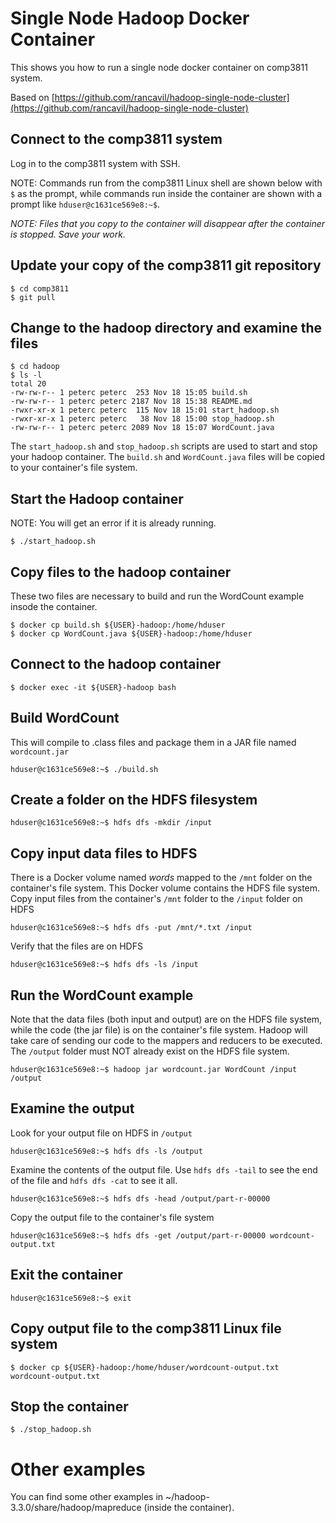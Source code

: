 # Single Node Hadoop Docker Container

This shows you how to run a single node docker container on comp3811 system.

Based on [https://github.com/rancavil/hadoop-single-node-cluster](https://github.com/rancavil/hadoop-single-node-cluster)

## Connect to the comp3811 system
Log in to the comp3811 system with SSH.

NOTE: Commands run from the comp3811 Linux shell are shown below with 
`$` as the prompt, while commands run inside the container are shown with
a prompt like `hduser@c1631ce569e8:~$`.

*NOTE: Files that you copy to the container will disappear after the container is stopped. Save your work.*

## Update your copy of the comp3811 git repository
```
$ cd comp3811
$ git pull
```

## Change to the hadoop directory and examine the files
```
$ cd hadoop
$ ls -l
total 20
-rw-rw-r-- 1 peterc peterc  253 Nov 18 15:05 build.sh
-rw-rw-r-- 1 peterc peterc 2187 Nov 18 15:38 README.md
-rwxr-xr-x 1 peterc peterc  115 Nov 18 15:01 start_hadoop.sh
-rwxr-xr-x 1 peterc peterc   38 Nov 18 15:00 stop_hadoop.sh
-rw-rw-r-- 1 peterc peterc 2089 Nov 18 15:07 WordCount.java
```

The `start_hadoop.sh` and `stop_hadoop.sh` scripts are used to start and stop your hadoop container.
The `build.sh` and `WordCount.java` files will be copied to your container's file system.

## Start the Hadoop container
NOTE: You will get an error if it is already running.
```
$ ./start_hadoop.sh
```

## Copy files to the hadoop container
These two files are necessary to build and run the WordCount example insode the container.
```
$ docker cp build.sh ${USER}-hadoop:/home/hduser
$ docker cp WordCount.java ${USER}-hadoop:/home/hduser
```

## Connect to the hadoop container
```
$ docker exec -it ${USER}-hadoop bash
```

## Build WordCount
This will compile to .class files and package them in a JAR file named `wordcount.jar`
```
hduser@c1631ce569e8:~$ ./build.sh
```

## Create a folder on the HDFS filesystem
```
hduser@c1631ce569e8:~$ hdfs dfs -mkdir /input
```

## Copy input data files to HDFS

There is a Docker volume named *words* mapped to the `/mnt` folder on the container's file system. This Docker volume contains the HDFS file system.
Copy input files from the container's `/mnt` folder to the `/input` folder on HDFS
```
hduser@c1631ce569e8:~$ hdfs dfs -put /mnt/*.txt /input
```

Verify that the files are on HDFS
```
hduser@c1631ce569e8:~$ hdfs dfs -ls /input
```

## Run the WordCount example
Note that the data files (both input and output) are on the HDFS file system, while the code (the jar file) is on the container's file system. 
Hadoop will take care of sending our code to the mappers and reducers to be executed.
The `/output` folder must NOT already exist on the HDFS file system.
```
hduser@c1631ce569e8:~$ hadoop jar wordcount.jar WordCount /input /output
```

## Examine the output
Look for your output file on HDFS in `/output`
```
hduser@c1631ce569e8:~$ hdfs dfs -ls /output
```

Examine the contents of the output file. Use `hdfs dfs -tail` to see the end of the file and `hdfs dfs -cat` to see it all.
```
hduser@c1631ce569e8:~$ hdfs dfs -head /output/part-r-00000
```

Copy the output file to the container's file system
```
hduser@c1631ce569e8:~$ hdfs dfs -get /output/part-r-00000 wordcount-output.txt
```

## Exit the container
```
hduser@c1631ce569e8:~$ exit
```

## Copy output file to the comp3811 Linux file system
```
$ docker cp ${USER}-hadoop:/home/hduser/wordcount-output.txt wordcount-output.txt
```

## Stop the container
```
$ ./stop_hadoop.sh
```

# Other examples
You can find some other examples in ~/hadoop-3.3.0/share/hadoop/mapreduce (inside the container).
